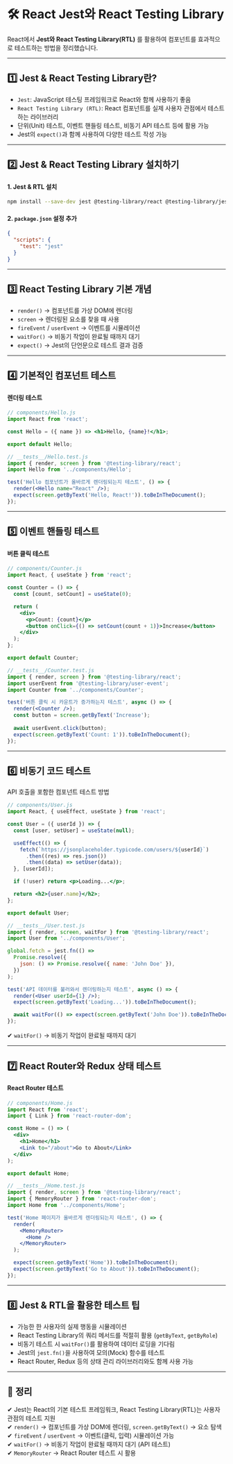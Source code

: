 # 🛠️ React Jest와 React Testing Library

React에서 **Jest와 React Testing Library(RTL)** 를 활용하여 컴포넌트를 효과적으로 테스트하는 방법을 정리했습니다.

---

## 1️⃣ Jest & React Testing Library란?

- `Jest`: JavaScript 테스팅 프레임워크로 React와 함께 사용하기 좋음
- `React Testing Library (RTL)`: React 컴포넌트를 실제 사용자 관점에서 테스트하는 라이브러리
- 단위(Unit) 테스트, 이벤트 핸들링 테스트, 비동기 API 테스트 등에 활용 가능
- Jest의 `expect()`과 함께 사용하여 다양한 테스트 작성 가능

---

## 2️⃣ Jest & React Testing Library 설치하기

#### 1. Jest & RTL 설치
```sh
npm install --save-dev jest @testing-library/react @testing-library/jest-dom
```

#### 2. `package.json` 설정 추가
```json
{
  "scripts": {
    "test": "jest"
  }
}
```

---

## 3️⃣ React Testing Library 기본 개념
- `render()` → 컴포넌트를 가상 DOM에 렌더링  
- `screen` → 렌더링된 요소를 찾을 때 사용  
- `fireEvent` / `userEvent` → 이벤트를 시뮬레이션  
- `waitFor()` → 비동기 작업이 완료될 때까지 대기  
- `expect()` → Jest의 단언문으로 테스트 결과 검증  

---

## 4️⃣ 기본적인 컴포넌트 테스트

#### 렌더링 테스트
```jsx
// components/Hello.js
import React from 'react';

const Hello = ({ name }) => <h1>Hello, {name}!</h1>;

export default Hello;
```

```jsx
// __tests__/Hello.test.js
import { render, screen } from '@testing-library/react';
import Hello from '../components/Hello';

test('Hello 컴포넌트가 올바르게 렌더링되는지 테스트', () => {
  render(<Hello name="React" />);
  expect(screen.getByText('Hello, React!')).toBeInTheDocument();
});
```

---

## 5️⃣ 이벤트 핸들링 테스트

#### 버튼 클릭 테스트
```jsx
// components/Counter.js
import React, { useState } from 'react';

const Counter = () => {
  const [count, setCount] = useState(0);

  return (
    <div>
      <p>Count: {count}</p>
      <button onClick={() => setCount(count + 1)}>Increase</button>
    </div>
  );
};

export default Counter;
```

```jsx
// __tests__/Counter.test.js
import { render, screen } from '@testing-library/react';
import userEvent from '@testing-library/user-event';
import Counter from '../components/Counter';

test('버튼 클릭 시 카운트가 증가하는지 테스트', async () => {
  render(<Counter />);
  const button = screen.getByText('Increase');
  
  await userEvent.click(button);
  expect(screen.getByText('Count: 1')).toBeInTheDocument();
});
```

---

## 6️⃣ 비동기 코드 테스트

API 호출을 포함한 컴포넌트 테스트 방법

```jsx
// components/User.js
import React, { useEffect, useState } from 'react';

const User = ({ userId }) => {
  const [user, setUser] = useState(null);

  useEffect(() => {
    fetch(`https://jsonplaceholder.typicode.com/users/${userId}`)
      .then((res) => res.json())
      .then((data) => setUser(data));
  }, [userId]);

  if (!user) return <p>Loading...</p>;

  return <h2>{user.name}</h2>;
};

export default User;
```

```jsx
// __tests__/User.test.js
import { render, screen, waitFor } from '@testing-library/react';
import User from '../components/User';

global.fetch = jest.fn(() =>
  Promise.resolve({
    json: () => Promise.resolve({ name: 'John Doe' }),
  })
);

test('API 데이터를 불러와서 렌더링하는지 테스트', async () => {
  render(<User userId={1} />);
  expect(screen.getByText('Loading...')).toBeInTheDocument();

  await waitFor(() => expect(screen.getByText('John Doe')).toBeInTheDocument());
});
```

✔ `waitFor()` → 비동기 작업이 완료될 때까지 대기

---

## 7️⃣ React Router와 Redux 상태 테스트

#### React Router 테스트
```jsx
// components/Home.js
import React from 'react';
import { Link } from 'react-router-dom';

const Home = () => (
  <div>
    <h1>Home</h1>
    <Link to="/about">Go to About</Link>
  </div>
);

export default Home;
```

```jsx
// __tests__/Home.test.js
import { render, screen } from '@testing-library/react';
import { MemoryRouter } from 'react-router-dom';
import Home from '../components/Home';

test('Home 페이지가 올바르게 렌더링되는지 테스트', () => {
  render(
    <MemoryRouter>
      <Home />
    </MemoryRouter>
  );

  expect(screen.getByText('Home')).toBeInTheDocument();
  expect(screen.getByText('Go to About')).toBeInTheDocument();
});
```

---

## 8️⃣ Jest & RTL을 활용한 테스트 팁
- 가능한 한 사용자의 실제 행동을 시뮬레이션
- React Testing Library의 쿼리 메서드를 적절히 활용 (`getByText`, `getByRole`)
- 비동기 테스트 시 `waitFor()`를 활용하여 데이터 로딩을 기다림
- Jest의 `jest.fn()`을 사용하여 모의(Mock) 함수를 테스트
- React Router, Redux 등의 상태 관리 라이브러리와도 함께 사용 가능

---

## 🎯 정리
✔ Jest는 React의 기본 테스트 프레임워크, React Testing Library(RTL)는 사용자 관점의 테스트 지원  
✔ `render()` → 컴포넌트를 가상 DOM에 렌더링, `screen.getByText()` → 요소 탐색  
✔ `fireEvent` / `userEvent` → 이벤트(클릭, 입력) 시뮬레이션 가능  
✔ `waitFor()` → 비동기 작업이 완료될 때까지 대기 (API 테스트)  
✔ `MemoryRouter` → React Router 테스트 시 활용  
